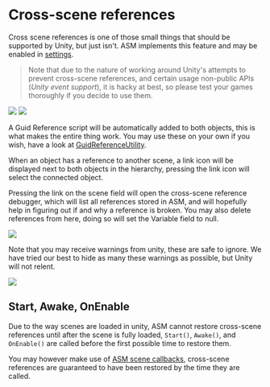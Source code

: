# Cross-scene references

Cross scene references is one of those small things that should be supported by Unity, but just isn't. ASM implements this feature and may be enabled in [settings](Scene%20manager%20window.md#scene-loading-page).

> Note that due to the nature of working around Unity's attempts to prevent cross-scene references, and certain usage non-public APIs (*Unity event support*), it is hacky at best, so please test your games thoroughly if you decide to use them.

![](../image/cross-scene-references.png)
![](../image/cross-scene-reference-example.png)

A Guid Reference script will be automatically added to both objects, this is what makes the entire thing work. You may use these on your own if you wish, have a look at [GuidReferenceUtility](../api/Utility.GuidReferenceUtility.md).

When an object has a reference to another scene, a link icon will be displayed next to both objects in the hierarchy, pressing the link icon will select the connected object.

Pressing the link on the scene field will open the cross-scene reference debugger, 
which will list all references stored in ASM, and will hopefully help in figuring out if and why a reference is broken. You may also delete references from here, doing so will set the Variable field to null.

![](../image/cross-scene-debugger.png)

Note that you may receive warnings from unity, these are safe to ignore. We have tried our best to hide as many these warnings as possible, but Unity will not relent.

![](../image/cross-scene-reference-warning.png)

## Start, Awake, OnEnable

Due to the way scenes are loaded in unity, ASM cannot restore cross-scene references until after the scene is fully loaded, `Start()`, `Awake()`, and `OnEnable()` are called before the first possible time to restore them.

You may however make use of [ASM scene callbacks](Scene%20callbacks.md), cross-scene references are guaranteed to have been restored by the time they are called.

